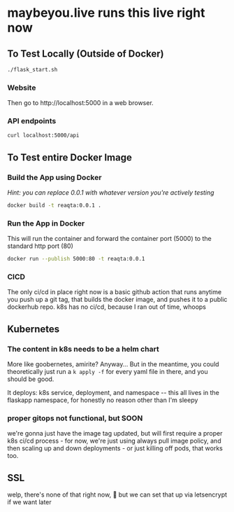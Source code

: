 # maybeyou.live runs this live right now

## To Test Locally (Outside of Docker)
``` sh
./flask_start.sh
```

### Website
Then go to http://localhost:5000 in a web browser.

### API endpoints
``` sh
curl localhost:5000/api
```

## To Test entire Docker Image

### Build the App using Docker
_Hint: you can replace 0.0.1 with whatever version you're actively testing_
``` sh
docker build -t reaqta:0.0.1 .
```

### Run the App in Docker
This will run the container and forward the container port (5000) to the standard http port (80)
``` sh
docker run --publish 5000:80 -t reaqta:0.0.1
```

### CICD
The only ci/cd in place right now is a basic github action that runs anytime you push up a git tag, that builds the docker image, and pushes it to a public dockerhub repo. k8s has no ci/cd, because I ran out of time, whoops

## Kubernetes

### The content in k8s needs to be a helm chart
More like goobernetes, amirite?
Anyway...
But in the meantime, you could theoretically just run a `k apply -f` for every yaml file in there, and you should be good.

It deploys:  k8s service, deployment, and namespace -- this all lives in the flaskapp namespace, for honestly no reason other than I'm sleepy

### proper gitops not functional, but SOON
we're gonna just have the image tag updated, but will first require a proper k8s ci/cd process - for now, we're just using always pull image policy, and then scaling up and down deployments - or just killing off pods, that works too.

## SSL
welp, there's none of that right now, :shrug: but we can set that up via letsencrypt if we want later
